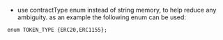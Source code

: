 - use contractType enum instead of string memory, to help reduce any ambiguity. as an example the following enum can be used:
```
enum TOKEN_TYPE {ERC20,ERC1155};
``` 